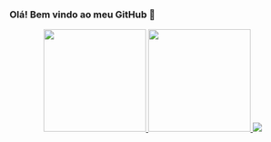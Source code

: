 ### Olá! Bem vindo ao meu GitHub 👋

<div align="center">
  <a href="https://github.com/bravlima">
    <img height="180em" src="https://github-readme-stats.vercel.app/api?username=bravlima&show_icons=true&theme=dracula&include_all_commits=true&count_private=true"/>
    <img height="180em" src="https://github-readme-stats.vercel.app/api/top-langs/?username=bravlima&layout=compact"/>
  </a>
  <img src="https://github.com/bravlima/bravlima/blob/output/github-contribution-grid-snake.svg"/>
</div>

